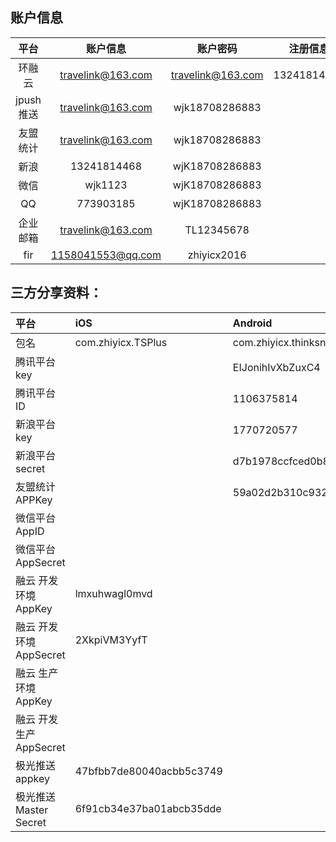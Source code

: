 
## 账户信息

| 平台 | 账户信息 | 账户密码 | 注册信息 | 备注 |
|:----:|:----:|:----:|:----:|:----:|
| 环融云 | travelink@163.com| travelink@163.com |  13241814468| https://developer.rongcloud.cn/overview/index/Rf43G6Kb2MrMOrWMltY=|
| jpush 推送 |  travelink@163.com       |  wjk18708286883|  |https://www.jiguang.cn/dev/#/app/47bfbb7de80040acbb5c3749/pushEdit |
| 友盟统计    | travelink@163.com | wjk18708286883  |  | |
| 新浪  | 13241814468   | wjK18708286883|  |绑定手机 |
| 微信  | wjk1123 | wjK18708286883  |  | |
| QQ        | 773903185      | wjK18708286883  |  | 昵称：|
| 企业邮箱 | travelink@163.com | TL12345678 | |  |
| fir | 1158041553@qq.com | zhiyicx2016 | |  |
## 三方分享资料：

| 平台 | iOS | Android |
|:----|:----|:----|
| 包名 | com.zhiyicx.TSPlus | com.zhiyicx.thinksnsplus |
| 腾讯平台 key |  | EIJonihIvXbZuxC4 |
| 腾讯平台 ID |  |  1106375814|
| 新浪平台 key | | 1770720577 |
| 新浪平台 secret | |  d7b1978ccfced0b839e99d3fcb6f6026|
| 友盟统计 APPKey |  | 59a02d2b310c932aa800094f |
| 微信平台 AppID | | |
| 微信平台 AppSecret | | |
| 融云 开发环境 AppKey |lmxuhwagl0mvd | |
| 融云 开发环境 AppSecret |2XkpiVM3YyfT | |
| 融云 生产环境 AppKey | | |
| 融云 开发生产 AppSecret | | |
|极光推送 appkey| 47bfbb7de80040acbb5c3749||| 
|极光推送 Master Secret |  6f91cb34e37ba01abcb35dde||| 